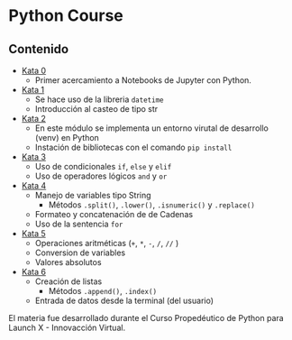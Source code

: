 # Python Course 

## Contenido 

- [Kata 0](Kata0.ipynb)
  - Primer acercamiento a Notebooks de Jupyter con Python.
- [Kata 1](Kata1.ipynb)
  - Se hace uso de la libreria `datetime` 
  - Introducción al casteo de tipo str 
- [Kata 2](Kata2.ipynb)
  - En este módulo se implementa un entorno virutal de desarrollo (venv) en Python 
  - Instación de bibliotecas con el comando `pip install`
- [Kata 3](Kata3.ipynb)
  - Uso de condicionales `if`, `else` y `elif` 
  - Uso de operadores lógicos `and` y `or` 
- [Kata 4](Kata4.ipynb)
  - Manejo de variables tipo String 
    - Métodos `.split()`, `.lower()`, `.isnumeric()` y `.replace()`
  - Formateo y concatenación de de Cadenas
  - Uso de la sentencia `for`
- [Kata 5](Kata5.ipynb)
  - Operaciones aritméticas (`+`, `*`, `-`, `/`, `//` )
  - Conversion de variables
  - Valores absolutos 
- [Kata 6](Kata6.ipynb)
  - Creación de listas 
    - Métodos `.append()`, `.index()`
  - Entrada de datos desde la terminal (del usuario)

El materia fue desarrollado durante el Curso Propedéutico de Python para Launch X - Innovacción Virtual. 
